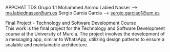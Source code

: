 APPCHAT TDS Grupo 1.1
Mohammed Amrou Labied Nasser  --> ma.labiednasser@um.es
Sergio Garcia Garcia --> sergio.garciag1@um.es

Final Project - Technology and Software Development Course    
This work is the final project for the Technology and Software Development course at the University of Murcia. 
The project involves the development of a messaging app, similar to WhatsApp, utilizing design patterns to ensure 
a scalable and maintainable architecture.
